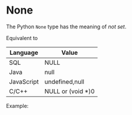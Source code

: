 # None

The Python `None` type has the meaning of *not set*.

Equivalent to

| Language   | Value |
|------------|-------|
| SQL        | NULL  |
| Java       | null  |
| JavaScript | undefined,null |
| C/C++      | NULL or (void \*)0 |


Example:

```{literalinclude} none.py
```
